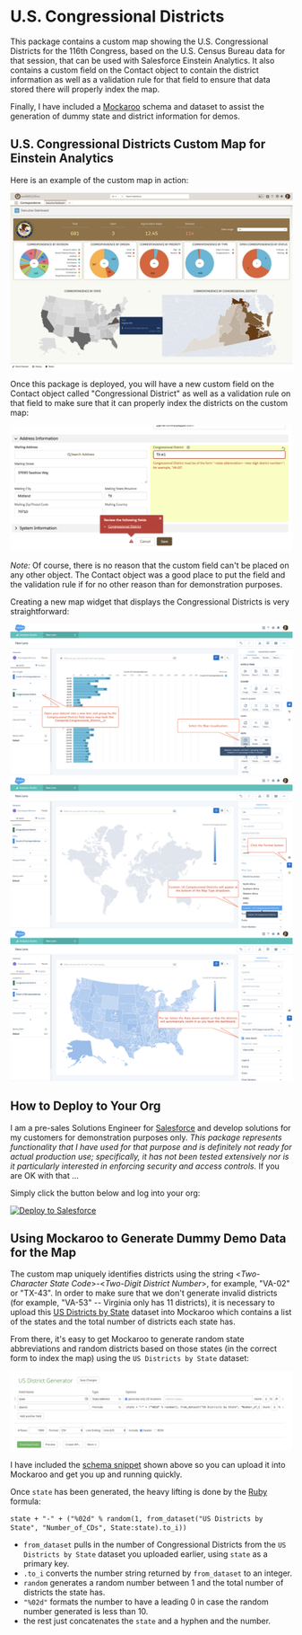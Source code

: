 # U.S. Congressional Districts

This package contains a custom map showing the U.S. Congressional Districts for the 116th Congress, based on the U.S. Census Bureau data for that session, that can be used with Salesforce Einstein Analytics. It also contains a custom field on the Contact object to contain the district information as well as a validation rule for that field to ensure that data stored there will properly index the map.

Finally, I have included a [Mockaroo](http://mockaroo.com) schema and dataset to assist the generation of dummy state and district information for demos.


## U.S. Congressional Districts Custom Map for Einstein Analytics

Here is an example of the custom map in action:

![Congressional Districts on Dashboard](/images/Dashboard.png)

Once this package is deployed, you will have a new custom field on the Contact object called "Congressional District" as well as a validation rule on that field to make sure that it can properly index the districts on the custom map:

![Validation Rule](/images/Validation.png)

*Note:* Of course, there is no reason that the custom field can't be placed on any other object. The Contact object was a good place to put the field and the validation rule if for no other reason than for demonstration purposes.

Creating a new map widget that displays the Congressional Districts is very straightforward:

![Congressional District Lens](/images/CD_Lens.png)
![Custom Map Lens](/images/CD_Lens_Custom_Map.png)
![Final Map](/images/CD_Map.png)


## How to Deploy to Your Org

I am a pre-sales Solutions Engineer for [Salesforce](https://www.salesforce.com) and develop solutions for my customers for demonstration purposes only. *This package represents functionality that I have used for that purpose and is definitely not ready for actual production use; specifically, it has not been tested extensively nor is it particularly interested in enforcing security and access controls.*  If you are OK with that ...

Simply click the button below and log into your org:

<a href="https://githubsfdeploy.herokuapp.com">
  <img alt="Deploy to Salesforce"
       src="https://raw.githubusercontent.com/afawcett/githubsfdeploy/master/src/main/webapp/resources/img/deploy.png">
</a>


## Using Mockaroo to Generate Dummy Demo Data for the Map

The custom map uniquely identifies districts using the string <*Two-Character State Code*>-<*Two-Digit District Number*>, for example, "VA-02" or "TX-43". In order to make sure that we don't generate invalid districts (for example, "VA-53" -- Virginia only has 11 districts), it is necessary to upload this [US Districts by State](/mockaroo/US%20Districts%20by%20State.csv) dataset into Mockaroo which contains a list of the states and the total number of districts each state has.

From there, it's easy to get Mockaroo to generate random state abbreviations and random districts based on those states (in the correct form to index the map) using the `US Districts by State` dataset:

![Schema Snippet](/images/Mockaroo_Schema.png)

I have included the [schema snippet](/mockaroo/US%20District%20Generator.schema.json) shown above so you can upload it into Mockaroo and get you up and running quickly.

Once `state` has been generated, the heavy lifting is done by the [Ruby](https://www.ruby-lang.org/en/) formula:
```
state + "-" + ("%02d" % random(1, from_dataset("US Districts by State", "Number_of_CDs", State:state).to_i))
```
- `from_dataset` pulls in the number of Congressional Districts from the `US Districts by State` dataset you uploaded earlier, using `state` as a primary key.
- `.to_i` converts the number string returned by `from_dataset` to an integer.
- `random` generates a random number between 1 and the total number of districts the state has.
- `"%02d"` formats the number to have a leading 0 in case the random number generated is less than 10.
- the rest just concatenates the `state` and a hyphen and the number.
